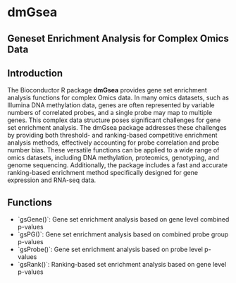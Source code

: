 # dmGsea
## Geneset Enrichment Analysis for Complex Omics Data
## Introduction
The Bioconductor R package <b>dmGsea</b> provides gene set enrichment analysis functions for complex Omics data. In many omics datasets, such as Illumina DNA methylation data, genes are often represented by variable numbers of correlated probes, and a single probe may map to multiple genes. This complex data structure poses significant challenges for gene set enrichment analysis. The dmGsea package addresses these challenges by providing both threshold- and ranking-based competitive enrichment analysis methods, effectively accounting for probe correlation and probe number bias. These versatile functions can be applied to a wide range of omics datasets, including DNA methylation, proteomics, genotyping, and genome sequencing. Additionally, the package includes a fast and accurate ranking-based enrichment method specifically designed for gene expression and RNA-seq data.

## Functions

<ul>
<li>`gsGene()`:  Gene set enrichment analysis based on gene level combined p-values</li>
<li>`gsPG()`:  Gene set enrichment analysis based on combined probe group p-values</li>
<li>`gsProbe()`:  Gene set enrichment analysis based on probe level p-values</li>
<li>`gsRank()`:  Ranking-based set enrichment analysis based on gene level p-values</li>
</ul>
